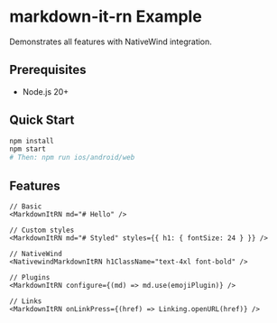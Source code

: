 # markdown-it-rn Example

Demonstrates all features with NativeWind integration.

## Prerequisites

- Node.js 20+

## Quick Start

```bash
npm install
npm start
# Then: npm run ios/android/web
```

## Features

```tsx
// Basic
<MarkdownItRN md="# Hello" />

// Custom styles
<MarkdownItRN md="# Styled" styles={{ h1: { fontSize: 24 } }} />

// NativeWind
<NativewindMarkdownItRN h1ClassName="text-4xl font-bold" />

// Plugins
<MarkdownItRN configure={(md) => md.use(emojiPlugin)} />

// Links
<MarkdownItRN onLinkPress={(href) => Linking.openURL(href)} />
```
